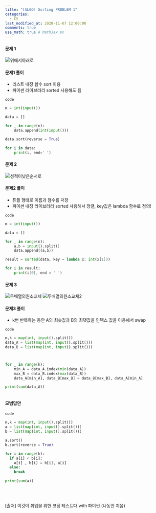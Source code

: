 ```yaml
---
title: "[ALGO] Sorting PROBLEM 1"
categories: 
  - CS
last_modified_at: 2020-11-07 12:00:00
comments: true
use_math: true # MathJax On
---
```


#### 문제 1
![위에서아래로](https://user-images.githubusercontent.com/62474292/102011073-54591100-3d85-11eb-985e-effc11f58ced.JPG)

#### 문제1 풀이
- 리스트 내장 함수 sort 이용
- 파이썬 라이브러리 sorted 사용해도 됨

`code`
```py
n = int(input())

data = []

for _ in range(n):
	data.append(int(input()))

data.sort(reverse = True)

for i in data:
	print(i, end=' ')
```
#### 문제 2
![성적이낮은순서로](https://user-images.githubusercontent.com/62474292/102011071-54591100-3d85-11eb-9a90-7b0081811950.JPG)

#### 문제2 풀이
- 튜플 형태로 이름과 점수를 저장
- 파이썬 내장 라이브러리 sorted 사용해서 정렬, key값은 lambda 함수로 정의!

`code`
```py
n = int(input())

data = []

for _ in range(n):
	a,b = input().split()
	data.append((a,b))

result = sorted(data, key = lambda x: int(x[1]))

for i in result:
	print(i[0], end = ' ')
```
#### 문제 3
![두배열의원소교체](https://user-images.githubusercontent.com/62474292/102011068-5327e400-3d85-11eb-8cc0-dd7eacc12bcc.JPG)
![두배열의원소교체2](https://user-images.githubusercontent.com/62474292/102011075-54f1a780-3d85-11eb-914c-6ffc1e48537a.png)

#### 문제3 풀이
- k번 반복하는 동안 A의 최솟값과 B의 최댓값을 인덱스 값을 이용해서 swap

`code`
```py
n,k = map(int, input().split())
data_A = list(map(int, input().split()))
data_B = list(map(int, input().split()))



for _ in range(k):
	min_A = data_A.index(min(data_A))
	max_B = data_B.index(max(data_B))
	data_A[min_A], data_B[max_B] = data_B[max_B], data_A[min_A]

print(sum(data_A))
	
```

#### 모범답안

`code`
```py
n,k = map(int, input().split())
a = list(map(int, input().split()))
b = list(map(int, input().split()))

a.sort()
b.sort(reverse = True)

for i in range(k):
  if a[i] < b[i]:
    a[i] , b[i] = b[i], a[i]
  else:
    break
    
print(sum(a))
```

<br><br>

[출처] 이것이 취업을 위한 코딩 테스트다 with 파이썬 (나동빈 지음)
